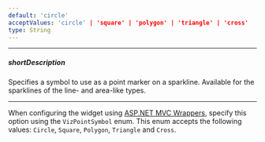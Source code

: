 ```yaml
---
default: 'circle'
acceptValues: 'circle' | 'square' | 'polygon' | 'triangle' | 'cross'
type: String
---
```

---
##### shortDescription
Specifies a symbol to use as a point marker on a sparkline. Available for the sparklines of the line- and area-like types.

---
When configuring the widget using [ASP.NET MVC Wrappers](/concepts/35%20ASP.NET%20MVC%20Wrappers/20%20Fundamentals '/Documentation/Guide/ASP.NET_MVC_Wrappers/Fundamentals/'), specify this option using the `VizPointSymbol` enum. This enum accepts the following values: `Circle`, `Square`, `Polygon`, `Triangle` and `Cross`.